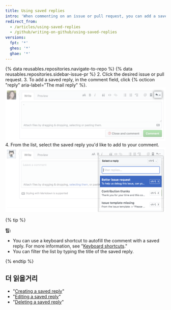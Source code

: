 ```yaml
---
title: Using saved replies
intro: 'When commenting on an issue or pull request, you can add a saved reply that you''ve already set up. The saved reply can be the entire comment or if you want to customize it, you can add or delete content.'
redirect_from:
  - /articles/using-saved-replies
  - /github/writing-on-github/using-saved-replies
versions:
  fpt: '*'
  ghes: '*'
  ghae: '*'
---
```


{% data reusables.repositories.navigate-to-repo %}
{% data reusables.repositories.sidebar-issue-pr %}
2. Click the desired issue or pull request.
3. To add a saved reply, in the comment field, click {% octicon "reply" aria-label="The mail reply" %}. ![Saved replies button](/assets/images/help/writing/saved-replies-button.png)
4. From the list, select the saved reply you'd like to add to your comment. ![Saved replies](/assets/images/help/settings/saved-replies.png)

{% tip %}

**팁:**
- You can use a keyboard shortcut to autofill the comment with a saved reply. For more information, see "[Keyboard shortcuts](/articles/keyboard-shortcuts/#comments)."
- You can filter the list by typing the title of the saved reply.

{% endtip %}

## 더 읽을거리

- "[Creating a saved reply](/articles/creating-a-saved-reply)"
- "[Editing a saved reply](/articles/editing-a-saved-reply)"
- "[Deleting a saved reply](/articles/deleting-a-saved-reply)"
